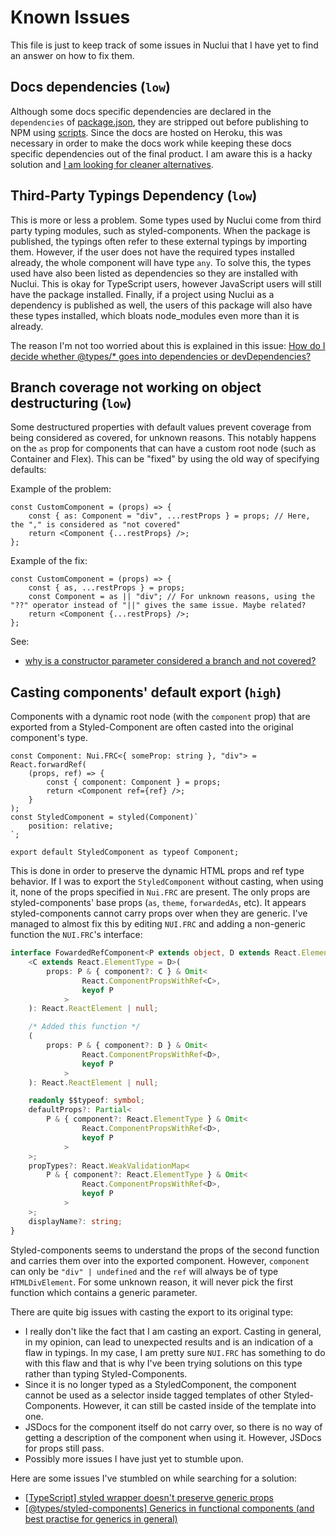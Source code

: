# Known Issues

This file is just to keep track of some issues in Nuclui that I have yet to find an answer on how to fix them.

## Docs dependencies (`low`)

Although some docs specific dependencies are declared in the `dependencies` of [package.json](./package.json), they are stripped out before publishing to NPM using [scripts](./scripts/prepublishOnly.js). Since the docs are hosted on Heroku, this was necessary in order to make the docs work while keeping these docs specific dependencies out of the final product. I am aware this is a hacky solution and [I am looking for cleaner alternatives](https://stackoverflow.com/questions/62460197/how-do-you-exclude-certain-dependencies-from-being-published-with-npm).

## Third-Party Typings Dependency (`low`)

This is more or less a problem. Some types used by Nuclui come from third party typing modules, such as styled-components. When the package is published, the typings often refer to these external typings by importing them. However, if the user does not have the required types installed already, the whole component will have type `any`. To solve this, the types used have also been listed as dependencies so they are installed with Nuclui. This is okay for TypeScript users, however JavaScript users will still have the package installed. Finally, if a project using Nuclui as a dependency is published as well, the users of this package will also have these types installed, which bloats node_modules even more than it is already.

The reason I'm not too worried about this is explained in this issue: [How do I decide whether @types/\* goes into dependencies or devDependencies?](https://stackoverflow.com/questions/45176661/how-do-i-decide-whether-types-goes-into-dependencies-or-devdependencies)

## Branch coverage not working on object destructuring (`low`)

Some destructured properties with default values prevent coverage from being considered as covered, for unknown reasons. This notably happens on the `as` prop for components that can have a custom root node (such as Container and Flex). This can be "fixed" by using the old way of specifying defaults:

Example of the problem:

```tsx
const CustomComponent = (props) => {
    const { as: Component = "div", ...restProps } = props; // Here, the "," is considered as "not covered"
    return <Component {...restProps} />;
};
```

Example of the fix:

```tsx
const CustomComponent = (props) => {
    const { as, ...restProps } = props;
    const Component = as || "div"; // For unknown reasons, using the "??" operator instead of "||" gives the same issue. Maybe related?
    return <Component {...restProps} />;
};
```

See:

-   [why is a constructor parameter considered a branch and not covered?](https://github.com/istanbuljs/istanbuljs/issues/70)

## Casting components' default export (`high`)

Components with a dynamic root node (with the `component` prop) that are exported from a Styled-Component are often casted into the original component's type.

```tsx
const Component: Nui.FRC<{ someProp: string }, "div"> = React.forwardRef(
    (props, ref) => {
        const { component: Component } = props;
        return <Component ref={ref} />;
    }
);
const StyledComponent = styled(Component)`
    position: relative;
`;

export default StyledComponent as typeof Component;
```

This is done in order to preserve the dynamic HTML props and ref type behavior. If I was to export the `StyledComponent` without casting, when using it, none of the props specified in `Nui.FRC` are present. The only props are styled-components' base props (`as`, `theme`, `forwardedAs`, etc). It appears styled-components cannot carry props over when they are generic. I've managed to almost fix this by editing `NUI.FRC` and adding a non-generic function the `NUI.FRC`'s interface:

```ts
interface FowardedRefComponent<P extends object, D extends React.ElementType> {
    <C extends React.ElementType = D>(
        props: P & { component?: C } & Omit<
                React.ComponentPropsWithRef<C>,
                keyof P
            >
    ): React.ReactElement | null;

    /* Added this function */
    (
        props: P & { component?: D } & Omit<
                React.ComponentPropsWithRef<D>,
                keyof P
            >
    ): React.ReactElement | null;

    readonly $$typeof: symbol;
    defaultProps?: Partial<
        P & { component?: React.ElementType } & Omit<
                React.ComponentPropsWithRef<D>,
                keyof P
            >
    >;
    propTypes?: React.WeakValidationMap<
        P & { component?: React.ElementType } & Omit<
                React.ComponentPropsWithRef<D>,
                keyof P
            >
    >;
    displayName?: string;
}
```

Styled-components seems to understand the props of the second function and carries them over into the exported component. However, `component` can only be `"div" | undefined` and the `ref` will always be of type `HTMLDivElement`. For some unknown reason, it will never pick the first function which contains a generic parameter.

There are quite big issues with casting the export to its original type:

-   I really don't like the fact that I am casting an export. Casting in general, in my opinion, can lead to unexpected results and is an indication of a flaw in typings. In my case, I am pretty sure `NUI.FRC` has something to do with this flaw and that is why I've been trying solutions on this type rather than typing Styled-Components.
-   Since it is no longer typed as a StyledComponent, the component cannot be used as a selector inside tagged templates of other Styled-Components. However, it can still be casted inside of the template into one.
-   JSDocs for the component itself do not carry over, so there is no way of getting a description of the component when using it. However, JSDocs for props still pass.
-   Possibly more issues I have just yet to stumble upon.

Here are some issues I've stumbled on while searching for a solution:

-   [[TypeScript] styled wrapper doesn't preserve generic props](https://github.com/styled-components/styled-components/issues/1803)
-   [[@types/styled-components] Generics in functional components (and best practise for generics in general)](https://github.com/DefinitelyTyped/DefinitelyTyped/issues/39136)
